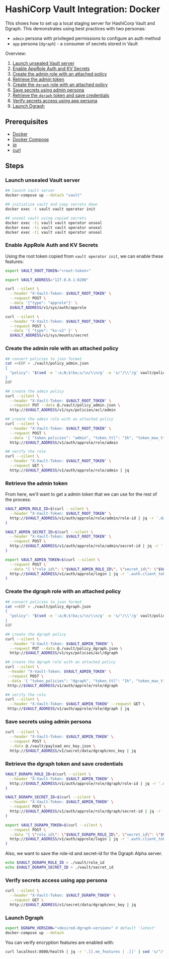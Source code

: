 # HashiCorp Vault Integration: Docker

This shows how to set up a local staging server for HashiCorp Vault and Dgraph. This demonstrates using best practices with two personas:

* `admin` persona with privileged permissions to configure an auth method
* `app` persona (`dgraph`) - a consumer of secrets stored in Vault

Overview:

1. [Launch unsealed Vault server](#Launch-unsealed-Vault-server)
2. [Enable AppRole Auth and KV Secrets](#Enable-AppRole-Auth-and-KV-Secrets)
3. [Create the admin role with an attached policy](#Create-the-admin-role-with-an-attached-policy)
4. [Retrieve the admin token](#Retrieve-the-admin-token)
5. [Create the `dgraph` role with an attached policy](#Create-the-dgraph-role-with-an-attached-policy)
6. [Save secrets using admin persona](#Save-secrets-using-admin-persona)
7. [Retrieve the `dgraph` token and save credentials](#Retrieve-the-dgraph-token-and-save-credentials)
8. [Verify secrets access using app persona](#Verify-secrets-access-using-app-persona)
9. [Launch Dgraph](#Launch-Dgraph)

## Prerequisites

* [Docker](https://docs.docker.com/engine/install/)
* [Docker Compose](https://docs.docker.com/compose/install/)
* [jq](https://stedolan.github.io/jq/)
* [curl](https://curl.se/)

## Steps

### Launch unsealed Vault server

```bash
## launch vault server
docker-compose up --detach "vault"

## initialize vault and copy secrets down
docker exec -t vault vault operator init

## unseal vault using copied secrets
docker exec -ti vault vault operator unseal
docker exec -ti vault vault operator unseal
docker exec -ti vault vault operator unseal
```

### Enable AppRole Auth and KV Secrets

Using the root token copied from `vault operator init`, we can enable these features:

```bash
export VAULT_ROOT_TOKEN="<root-token>"
```

```bash
export VAULT_ADDRESS="127.0.0.1:8200"

curl --silent \
  --header "X-Vault-Token: $VAULT_ROOT_TOKEN" \
  --request POST \
  --data '{"type": "approle"}' \
  $VAULT_ADDRESS/v1/sys/auth/approle

curl --silent \
  --header "X-Vault-Token: $VAULT_ROOT_TOKEN" \
  --request POST \
  --data '{ "type": "kv-v2" }' \
  $VAULT_ADDRESS/v1/sys/mounts/secret
```

### Create the admin role with an attached policy

```bash
## convert policies to json format
cat <<EOF > ./vault/policy_admin.json
{
  "policy": "$(sed -e ':a;N;$!ba;s/\n/\\n/g' -e 's/"/\\"/g' vault/policy_admin.hcl)"
}
EOF

## create the admin policy
curl --silent \
  --header "X-Vault-Token: $VAULT_ROOT_TOKEN" \
  --request PUT --data @./vault/policy_admin.json \
  http://$VAULT_ADDRESS/v1/sys/policies/acl/admin

## create the admin role with an attached policy
curl --silent \
  --header "X-Vault-Token: $VAULT_ROOT_TOKEN" \
  --request POST \
  --data '{ "token_policies": "admin", "token_ttl": "1h", "token_max_ttl": "4h" }' \
  http://$VAULT_ADDRESS/v1/auth/approle/role/admin

## verify the role
curl --silent \
  --header "X-Vault-Token: $VAULT_ROOT_TOKEN" \
  --request GET \
  http://$VAULT_ADDRESS/v1/auth/approle/role/admin | jq
```

### Retrieve the admin token

From here, we'll want to get a admin token that we can use for the rest of the process:

```bash
VAULT_ADMIN_ROLE_ID=$(curl --silent \
  --header "X-Vault-Token: $VAULT_ROOT_TOKEN" \
  http://$VAULT_ADDRESS/v1/auth/approle/role/admin/role-id | jq -r '.data.role_id'
)

VAULT_ADMIN_SECRET_ID=$(curl --silent \
  --header "X-Vault-Token: $VAULT_ROOT_TOKEN" \
  --request POST \
  http://$VAULT_ADDRESS/v1/auth/approle/role/admin/secret-id | jq -r '.data.secret_id'
)

export VAULT_ADMIN_TOKEN=$(curl --silent \
  --request POST \
  --data "{ \"role_id\": \"$VAULT_ADMIN_ROLE_ID\", \"secret_id\": \"$VAULT_ADMIN_SECRET_ID\" }" \
  http://$VAULT_ADDRESS/v1/auth/approle/login | jq -r '.auth.client_token'
)
```

### Create the dgraph role with an attached policy

```bash
## convert policies to json format
cat <<EOF > ./vault/policy_dgraph.json
{
  "policy": "$(sed -e ':a;N;$!ba;s/\n/\\n/g' -e 's/"/\\"/g' vault/policy_dgraph.hcl)"
}
EOF

## create the dgraph policy
curl --silent \
  --header "X-Vault-Token: $VAULT_ADMIN_TOKEN" \
  --request PUT --data @./vault/policy_dgraph.json \
  http://$VAULT_ADDRESS/v1/sys/policies/acl/dgraph

## create the dgraph role with an attached policy
curl --silent \
 --header "X-Vault-Token: $VAULT_ADMIN_TOKEN" \
 --request POST \
 --data '{ "token_policies": "dgraph", "token_ttl": "1h", "token_max_ttl": "4h" }' \
 http://$VAULT_ADDRESS/v1/auth/approle/role/dgraph

## verify the role
curl --silent \
  --header "X-Vault-Token: $VAULT_ADMIN_TOKEN" --request GET \
 http://$VAULT_ADDRESS/v1/auth/approle/role/dgraph | jq
```

### Save secrets using admin persona

```bash
curl --silent \
  --header "X-Vault-Token: $VAULT_ADMIN_TOKEN" \
  --request POST \
  --data @./vault/payload_enc_key.json \
  http://$VAULT_ADDRESS/v1/secret/data/dgraph/enc_key | jq
```

### Retrieve the dgraph token and save credentials

```bash
VAULT_DGRAPH_ROLE_ID=$(curl --silent \
  --header "X-Vault-Token: $VAULT_ADMIN_TOKEN" \
  http://$VAULT_ADDRESS/v1/auth/approle/role/dgraph/role-id | jq -r '.data.role_id'
)

VAULT_DGRAPH_SECRET_ID=$(curl --silent \
  --header "X-Vault-Token: $VAULT_ADMIN_TOKEN" \
  --request POST \
  http://$VAULT_ADDRESS/v1/auth/approle/role/dgraph/secret-id | jq -r '.data.secret_id'
)

export VAULT_DGRAPH_TOKEN=$(curl --silent \
  --request POST \
  --data "{ \"role_id\": \"$VAULT_DGRAPH_ROLE_ID\", \"secret_id\": \"$VAULT_DGRAPH_SECRET_ID\" }" \
  http://$VAULT_ADDRESS/v1/auth/approle/login | jq -r '.auth.client_token'
)
```

Also, we want to save the role-id and secret-id for the Dgraph Alpha server.

```bash
echo $VAULT_DGRAPH_ROLE_ID > ./vault/role_id
echo $VAULT_DGRAPH_SECRET_ID > ./vault/secret_id
```

### Verify secrets access using app persona

```bash
curl --silent \
  --header "X-Vault-Token: $VAULT_DGRAPH_TOKEN" \
  --request GET \
  http://$VAULT_ADDRESS/v1/secret/data/dgraph/enc_key | jq
```

### Launch Dgraph

```bash
export DGRAPH_VERSION="<desired-dgraph-version>" # default 'latest'
docker-compose up --detach
```

You can verify encryption features are enabled with:

```bash
curl localhost:8080/health | jq -r '.[].ee_features | .[]' | sed 's/^/* /'
```
